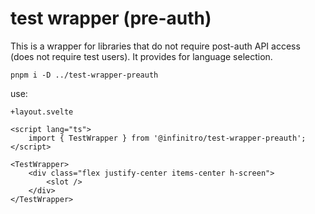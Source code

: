 # test wrapper (pre-auth)

This is a wrapper for libraries that do not require post-auth API access (does not require test users).
It provides for language selection.

`pnpm i -D ../test-wrapper-preauth`

use:

`+layout.svelte`

    <script lang="ts">
        import { TestWrapper } from '@infinitro/test-wrapper-preauth';
    </script>

    <TestWrapper>
        <div class="flex justify-center items-center h-screen">
            <slot />
        </div>
    </TestWrapper>
